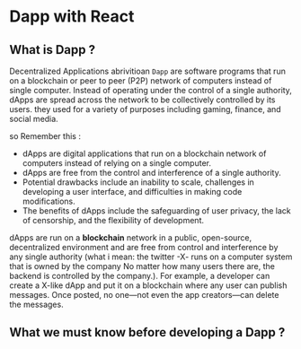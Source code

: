 # Dapp with React

## What is Dapp ?

Decentralized Applications abrivitioan `Dapp` are software programs that run on a blockchain or peer to peer (P2P) network of computers instead of single computer.
Instead of operating under the control of a single authority, dApps are spread across the network to be collectively controlled by its users.
they used for a variety of purposes including gaming, finance, and social media.

so Remember this :

- dApps are digital applications that run on a blockchain network of computers instead of relying on a single computer.
- dApps are free from the control and interference of a single authority.
- Potential drawbacks include an inability to scale, challenges in developing a user interface, and difficulties in making code modifications.
- The benefits of dApps include the safeguarding of user privacy, the lack of censorship, and the flexibility of development.

dApps are run on a **blockchain** network in a public, open-source, decentralized environment and are free from control and interference by any single authority (what i mean: the twitter -X- runs on a computer system that is owned by the company No matter how many users there are, the backend is controlled by the company.). For example, a developer can create a X-like dApp and put it on a blockchain where any user can publish messages. Once posted, no one—not even the app creators—can delete the messages.

## What we must know before developing a Dapp ?

